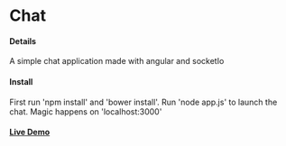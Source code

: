 # Chat

#### Details
A simple chat application made with angular and socketIo

#### Install
First run 'npm install' and 'bower install'. Run 'node
app.js' to launch the chat. Magic happens on 'localhost:3000'

#### [Live Demo](https://damp-anchorage-53305.herokuapp.com/index)
